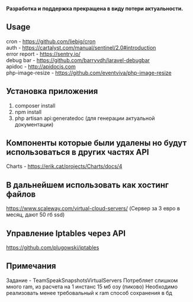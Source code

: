 **Разработка и поддержка прекращена в виду потери актуальности.**
## Usage
cron - https://github.com/liebig/cron
<br/>
auth - https://cartalyst.com/manual/sentinel/2.0#introduction
<br/>
error report - https://sentry.io/
<br/>
debug bar  - https://github.com/barryvdh/laravel-debugbar
<br/>
apidoc - http://apidocjs.com
<br/>
php-image-resize - https://github.com/eventviva/php-image-resize
## Установка приложения
1) composer install
2) npm install
3) php artisan api:generatedoc (для генерации актуальной документации)

## Компоненты которые были удалены но будут использоваться в других частях API
Charts - https://erik.cat/projects/Charts/docs/4
<br/>
## В дальнейшем использовать как хостинг файлов
https://www.scaleway.com/virtual-cloud-servers/ (Сервер за 3 евро в месяц, дают 50 гб ssd)
## Управление Iptables через API
https://github.com/plugowski/iptables

## Примечания
Задание - TeamSpeakSnapshotsVirtualServers
Потребляет слишком много ram, из расчета на 1 инстанс 15 мб озу (пиково)
Необходимо реализовать менее требовальный к ram способ сохранения в бд
